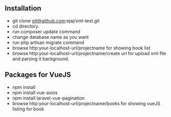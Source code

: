 ## Installation

- git clone git@github.com:ejaj/xml-test.git
- cd directory.
- run composer update command
- change database name as you want
- run php artisan migrate command
- browse http:your-localhost-url/projectname for showing book list
- browse http:your-localhost-url/projectname/create url for upload xml file and parsing it background.

## Packages for VueJS
- npm install
- npm install vue-axios
- npm install laravel-vue-pagination
- browse http:your-localhost-url/projectname/books for showing vueJS listing for book